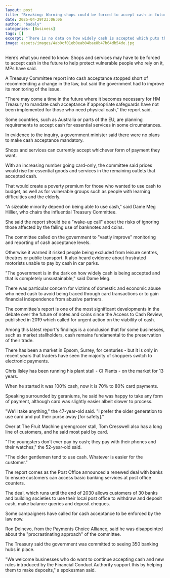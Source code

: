 ```yaml
---
layout: post
title: "Breaking: Warning shops could be forced to accept cash in future"
date: 2025-04-29T23:06:06
author: "badely"
categories: [Business]
tags: []
excerpt: "There is no data on how widely cash is accepted which puts the UK at risk of becoming cashless, a report warns."
image: assets/images/4ab0cf01eb0eab04bae8b47b64db54de.jpg
---
```


Here’s what you need to know: Shops and services may have to be forced to accept cash in the future to help protect vulnerable people who rely on it, MPs have said.

A Treasury Committee report into cash acceptance stopped short of recommending a change in the law, but said the government had to improve its monitoring of the issue.

"There may come a time in the future where it becomes necessary for HM Treasury to mandate cash acceptance if appropriate safeguards have not been implemented for those who need physical cash," the report said.

Some countries, such as Australia or parts of the EU, are planning requirements to accept cash for essential services in some circumstances. 

In evidence to the inquiry, a government minister said there were no plans to make cash acceptance mandatory.

Shops and services can currently accept whichever form of payment they want.

With an increasing number going card-only, the committee said prices would rise for essential goods and services in the remaining outlets that accepted cash.

That would create a poverty premium for those who wanted to use cash to budget, as well as for vulnerable groups such as people with learning difficulties and the elderly.

"A sizeable minority depend on being able to use cash," said Dame Meg Hillier, who chairs the influential Treasury Committee.

She said the report should be a "wake-up call" about the risks of ignoring those affected by the falling use of banknotes and coins.

The committee called on the government to "vastly improve" monitoring and reporting of cash acceptance levels.

Otherwise it warned it risked people being excluded from leisure centres, theatres or public transport. It also heard evidence about frustrated motorists unable to pay by cash in car parks. 

"The government is in the dark on how widely cash is being accepted and that is completely unsustainable," said Dame Meg.

There was particular concern for victims of domestic and economic abuse who need cash to avoid being traced through card transactions or to gain financial independence from abusive partners.

The committee's report is one of the most significant developments in the debate over the future of notes and coins since the Access to Cash Review, published in 2019 which called for urgent action on the viability of cash.

Among this latest report's findings is a conclusion that for some businesses, such as market stallholders, cash remains fundamental to the preservation of their trade.

There has been a market in Epsom, Surrey, for centuries - but it is only in recent years that traders have seen the majority of shoppers switch to electronic payments.

Chris Ilsley has been running his plant stall - CI Plants - on the market for 13 years.

When he started it was 100% cash, now it is 70% to 80% card payments.

Speaking surrounded by geraniums, he said he was happy to take any form of payment, although card was slightly easier albeit slower to process.

"We'll take anything," the 47-year-old said. "I prefer the older generation to use card and put their purse away [for safety]."

Over at The Fruit Machine greengrocer stall, Tom Cresswell also has a long line of customers, and he said most paid by card.

"The youngsters don't ever pay by cash; they pay with their phones and their watches," the 52-year-old said. 

"The older gentlemen tend to use cash. Whatever is easier for the customer."

The report comes as the Post Office announced a renewed deal with banks to ensure customers can access basic banking services at post office counters.

The deal, which runs until the end of 2030 allows customers of 30 banks and building societies to use their local post office to withdraw and deposit cash, make balance queries and deposit cheques.

Some campaigners have called for cash acceptance to be enforced by the law now.

Ron Delnevo, from the Payments Choice Alliance, said he was disappointed about the "procrastinating approach" of the committee.

The Treasury said the government was committed to seeing 350 banking hubs in place.

"We welcome businesses who do want to continue accepting cash and new rules introduced by the Financial Conduct Authority support this by helping them to make deposits," a spokesman said.

